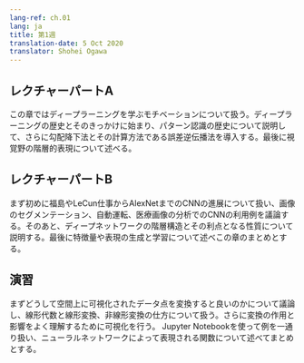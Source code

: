 ```yaml
---
lang-ref: ch.01
lang: ja
title: 第1週
translation-date: 5 Oct 2020
translator: Shohei Ogawa
---
```


<!-- ## Lecture part A -->
## レクチャーパートA

<!-- We discuss the motivation behind deep learning. We begin with the history and inspiration of deep learning. Then we discuss the history of pattern recognition and introduce gradient descent and its computation by backpropagation. Finally, we discuss the hierarchical representation of the visual cortex.  -->

この章ではディープラーニングを学ぶモチベーションについて扱う。ディープラーニングの歴史とそのきっかけに始まり、パターン認識の歴史について説明して、さらに勾配降下法とその計算方法である誤差逆伝播法を導入する。最後に視覚野の階層的表現について述べる。


<!-- ## Lecture part B -->
## レクチャーパートB

<!-- We first discuss the evolution of CNNs, from Fukushima to LeCun to AlexNet. We then discuss some applications of CNN's, such as image segmentation, autonomous vehicles, and medical image analysis. We discuss the hierarchical nature of deep networks and the attributes of deep networks that make them advantageous. We conclude with a discussion of generating and learning features/representations.  -->

まず初めに福島やLeCun仕事からAlexNetまでのCNNの進展について扱い、画像のセグメンテーション、自動運転、医療画像の分析でのCNNの利用例を議論する。そのあと、ディープネットワークの階層構造とその利点となる性質について説明する。最後に特徴量や表現の生成と学習について述べこの章のまとめとする。


<!-- ## Practicum -->
## 演習

<!-- We discuss the motivation for applying transformations to data points visualized in space. We talk about Linear Algebra and the application of linear and non-linear transformations. We discuss the use of visualization to understand the function and effects of these transformations. We walk through examples in a Jupyter Notebook and conclude with a discussion of functions represented by neural networks.  -->

まずどうして空間上に可視化されたデータ点を変換すると良いのかについて議論し、線形代数と線形変換、非線形変換の仕方について扱う。さらに変換の作用と影響をよく理解するために可視化を行う。 Jupyter Notebookを使って例を一通り扱い、ニューラルネットワークによって表現される関数について述べてまとめとする。
